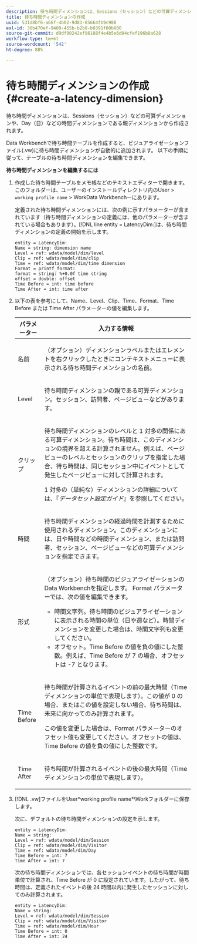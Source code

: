 ```yaml
---
description: 待ち時間ディメンションは、Sessions（セッション）などの可算ディメンションや、Day（日）などの時間ディメンションである親ディメンションから作成されます。
title: 待ち時間ディメンションの作成
uuid: 531d8bf6-a66f-4b02-9d81-05664fb9c988
exl-id: 38b470ef-9409-455b-b2b8-b0391f80b800
source-git-commit: d9df90242ef96188f4e4b5e6d04cfef196b0a628
workflow-type: tm+mt
source-wordcount: '542'
ht-degree: 88%

---
```


# 待ち時間ディメンションの作成{#create-a-latency-dimension}

待ち時間ディメンションは、Sessions（セッション）などの可算ディメンションや、Day（日）などの時間ディメンションである親ディメンションから作成されます。

Data Workbenchで待ち時間テーブルを作成すると、ビジュアライゼーションファイル(.vw)に待ち時間ディメンションが自動的に追加されます。 以下の手順に従って、テーブルの待ち時間ディメンションを編集できます。

**待ち時間ディメンションを編集するには**

1. 作成した待ち時間テーブルをメモ帳などのテキストエディターで開きます。このフォルダーは、ユーザーのインストールディレクトリ内のUser > `working profile name` > WorkData Workbenchーにあります。

   定義された待ち時間ディメンションには、次の例に示すパラメーターが含まれています（待ち時間ディメンションの定義には、他のパラメーターが含まれている場合もあります）。[!DNL line entity = LatencyDim:]は、待ち時間ディメンションの定義の開始を示します。

   ```
   entity = LatencyDim:
   Name = string: dimension name
   Level = ref: wdata/model/dim/level
   Clip = ref: wdata/model/dim/clip
   Time = ref: wdata/model/dim/time dimension
   Format = printf_format: 
   format = string: %+0.0f time string
   offset = double: offset
   Time Before = int: time before
   Time After = int: time after
   ```

1. 以下の表を参考にして、Name、Level、Clip、Time、Format、Time Before または Time After パラメーターの値を編集します。

   <table id="table_13DF30B8B7314F118D0ED5DF9EA70B9B"> 
   <thead> 
   <tr> 
      <th colname="col1" class="entry"> パラメーター </th> 
      <th colname="col2" class="entry"> 入力する情報 </th> 
   </tr> 
   </thead>
   <tbody> 
   <tr> 
      <td colname="col1"> <p>名前 </p> </td> 
      <td colname="col2"> <p>（オプション）ディメンションラベルまたはエレメントを右クリックしたときにコンテキストメニューに表示される待ち時間ディメンションの名前。 </p> </td> 
   </tr> 
   <tr> 
      <td colname="col1"> <p>Level </p> </td> 
      <td colname="col2"> <p>待ち時間ディメンションの親である可算ディメンション。セッション、訪問者、ページビューなどがあります。 </p> </td> 
   </tr> 
   <tr> 
      <td colname="col1"> <p>クリップ </p> </td> 
      <td colname="col2"> <p>待ち時間ディメンションのレベルと 1 対多の関係にある可算ディメンション。待ち時間は、このディメンションの境界を超える計算されません。例えば、ページビューのレベルとセッションのクリップを指定した場合、待ち時間は、同じセッション中にイベントとして発生したページビューに対して計算されます。 </p> <p>1 対多の（単純な）ディメンションの詳細については、『<i>データセット設定ガイド</i>』を参照してください。 </p> </td> 
   </tr> 
   <tr> 
      <td colname="col1"> <p>時間 </p> </td> 
      <td colname="col2"> <p>待ち時間ディメンションの経過時間を計測するために使用されるディメンション。このディメンションには、日や時間などの時間ディメンション、または訪問者、セッション、ページビューなどの可算ディメンションを指定できます。 </p> </td> 
   </tr> 
   <tr> 
      <td colname="col1"> 形式 </td> 
      <td colname="col2"> <p>（オプション）待ち時間のビジュアライゼーションのData Workbenchを指定します。 Format パラメーターでは、次の値を編集できます。 
      <ul id="ul_ABF4C17BDE2E4F6C9CBDD933674DE861"> 
         <li id="li_5ED6A7267C81444983AF8507ADC6A5AB">時間文字列。待ち時間のビジュアライゼーションに表示される時間の単位（日や週など）。時間ディメンションを変更した場合は、時間文字列も変更してください。 </li> 
         <li id="li_E3B517ECE1494221AAE90455CC0AAB42">オフセット。Time Before の値を負の値にした整数。例えば、Time Before が 7 の場合、オフセットは -7 となります。 </li> 
      </ul> </p> </td> 
   </tr> 
   <tr> 
      <td colname="col1"> <p>Time Before </p> </td> 
      <td colname="col2"> <p>待ち時間が計算されるイベントの前の最大時間（Time ディメンションの単位で表現します）。この値が 0 の場合、またはこの値を設定しない場合、待ち時間は、未来に向かってのみ計算されます。 </p> <p>この値を変更した場合は、Format パラメーターのオフセット値も変更してください。オフセットの値は、Time Before の値を負の値にした整数です。 </p> </td> 
   </tr> 
   <tr> 
      <td colname="col1"> <p>Time After </p> </td> 
      <td colname="col2"> <p>待ち時間が計算されるイベントの後の最大時間（Time ディメンションの単位で表現します）。 </p> </td> 
   </tr> 
   </tbody> 
   </table>

1. [!DNL .vw]ファイルをUser\*working profile name*\Workフォルダーに保存します。

   次に、デフォルトの待ち時間ディメンションの設定を示します。

   ```
   entity = LatencyDim:
   Name = string: 
   Level = ref: wdata/model/dim/Session
   Clip = ref: wdata/model/dim/Visitor
   Time = ref: wdata/model/dim/Day
   Time Before = int: 7
   Time After = int: 7
   ```

   次の待ち時間ディメンションでは、各セッションイベントの待ち時間が時間単位で計算され、Time Before が 0 に設定されています。したがって、待ち時間は、定義されたイベントの後 24 時間以内に発生したセッションに対してのみ計算されます。

   ```
   entity = LatencyDim:
   Name = string:
   Level = ref: wdata/model/dim/Session
   Clip = ref: wdata/model/dim/Visitor
   Time = ref: wdata/model/dim/Hour
   Time Before = int: 0
   Time After = int: 24
   ```
